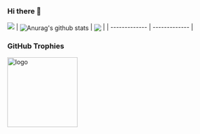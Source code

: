 ### Hi there 👋

<!--
**duhanmin/duhanmin** is a ✨ _special_ ✨ repository because its `README.md` (this file) appears on your GitHub profile.

Here are some ideas to get you started:

- 🔭 I’m currently working on ...
- 🌱 I’m currently learning ...
- 👯 I’m looking to collaborate on ...
- 🤔 I’m looking for help with ...
- 💬 Ask me about ...
- 📫 How to reach me: ...
- 😄 Pronouns: ...
- ⚡ Fun fact: ...
-->

<img src="https://github-readme-stats.vercel.app/api?username=duhanmin&show_icons=true&hide_border=true&theme=radical&hide=stars" />
| <img align="center" src="https://github-readme-stats.vercel.app/api?username=duhanmin&show_icons=true&include_all_commits=true&theme=buefy&hide_border=true&theme=radical&hide=stars" alt="Anurag's github stats" /> | <img align="center" src="https://github-readme-stats.vercel.app/api/top-langs/?username=duhanmin&layout=compact&theme=buefy&hide_border=true&theme=radical&hide=stars" /> |
| ------------- | ------------- |



### GitHub Trophies
<img src="https://github-profile-trophy.vercel.app/?username=duhanmin&theme=flat&column=7" alt="logo" height="160" align="center" style="margin: auto; margin-bottom: 20px;" />


